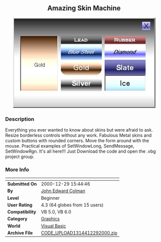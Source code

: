 ﻿<div align="center">

## Amazing Skin Machine

<img src="PIC200012291252144791.jpg">
</div>

### Description

Everything you ever wanted to know about skins but were afraid to ask. Resize borderless controls without any work. Fabulous Metal skins and custom buttons with rounded corners. Move the form around with the mouse. Practical examples of SetWindowLong, SendMessage, SetWindowRgn. It's all here!!! Just Download the code and open the .vbg project group.
 
### More Info
 


<span>             |<span>
---                |---
**Submitted On**   |2000-12-29 15:44:46
**By**             |[John Edward Colman](https://github.com/Planet-Source-Code/PSCIndex/blob/master/ByAuthor/john-edward-colman.md)
**Level**          |Beginner
**User Rating**    |4.3 (64 globes from 15 users)
**Compatibility**  |VB 5\.0, VB 6\.0
**Category**       |[Graphics](https://github.com/Planet-Source-Code/PSCIndex/blob/master/ByCategory/graphics__1-46.md)
**World**          |[Visual Basic](https://github.com/Planet-Source-Code/PSCIndex/blob/master/ByWorld/visual-basic.md)
**Archive File**   |[CODE\_UPLOAD1314412292000\.zip](https://github.com/Planet-Source-Code/john-edward-colman-amazing-skin-machine__1-13935/archive/master.zip)








